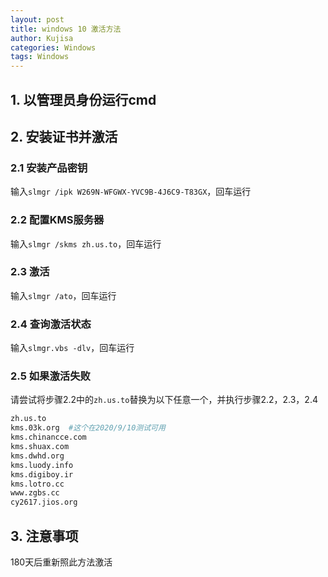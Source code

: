 ```yaml
---
layout: post
title: windows 10 激活方法
author: Kujisa
categories: Windows
tags: Windows
---
```


## 1. 以管理员身份运行cmd
## 2. 安装证书并激活
### 2.1 安装产品密钥
输入`slmgr /ipk W269N-WFGWX-YVC9B-4J6C9-T83GX`，回车运行
### 2.2 配置KMS服务器
输入`slmgr /skms zh.us.to`，回车运行
### 2.3 激活
输入`slmgr /ato`，回车运行
### 2.4 查询激活状态
输入`slmgr.vbs -dlv`，回车运行
### 2.5 如果激活失败
请尝试将步骤2.2中的`zh.us.to`替换为以下任意一个，并执行步骤2.2，2.3，2.4
```bash
zh.us.to
kms.03k.org  #这个在2020/9/10测试可用
kms.chinancce.com
kms.shuax.com
kms.dwhd.org
kms.luody.info
kms.digiboy.ir
kms.lotro.cc
www.zgbs.cc
cy2617.jios.org
```

## 3. 注意事项
180天后重新照此方法激活